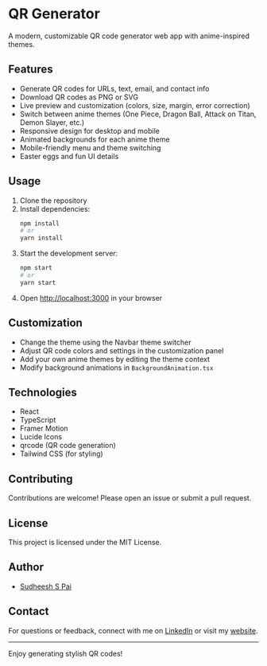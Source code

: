 # QR Generator

A modern, customizable QR code generator web app with anime-inspired themes.

## Features
- Generate QR codes for URLs, text, email, and contact info
- Download QR codes as PNG or SVG
- Live preview and customization (colors, size, margin, error correction)
- Switch between anime themes (One Piece, Dragon Ball, Attack on Titan, Demon Slayer, etc.)
- Responsive design for desktop and mobile
- Animated backgrounds for each anime theme
- Mobile-friendly menu and theme switching
- Easter eggs and fun UI details


## Usage
1. Clone the repository
2. Install dependencies:
   ```bash
   npm install
   # or
   yarn install
   ```
3. Start the development server:
   ```bash
   npm start
   # or
   yarn start
   ```
4. Open [http://localhost:3000](http://localhost:3000) in your browser

## Customization
- Change the theme using the Navbar theme switcher
- Adjust QR code colors and settings in the customization panel
- Add your own anime themes by editing the theme context
- Modify background animations in `BackgroundAnimation.tsx`

## Technologies
- React
- TypeScript
- Framer Motion
- Lucide Icons
- qrcode (QR code generation)
- Tailwind CSS (for styling)

## Contributing
Contributions are welcome! Please open an issue or submit a pull request.

## License
This project is licensed under the MIT License.

## Author
- [Sudheesh S Pai](https://sudheeshspai.netlify.app/)

## Contact
For questions or feedback, connect with me on [LinkedIn](https://www.linkedin.com/in/sudheesh-s-pai-36ab8a290/) or visit my [website](https://sudheeshspai.netlify.app/).

---
Enjoy generating stylish QR codes!
